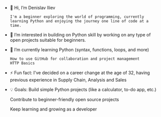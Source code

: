- 👋 Hi, I’m Denislav Iliev

      I'm a beginner exploring the world of programming, currently learning Python and enjoying the journey one line of code at a time.
  
- 👀 I’m interested in building on Python skill by working on any type of open projects suitable for beginners.
  
- 🌱 I’m currently learning Python (syntax, functions, loops, and more)

      How to use GitHub for collaboration and project management
      HTTP Basics
  
- ⚡ Fun fact: I've decided on a career change at the age of 32, having previous experience in Supply Chain, Analysis and Sales

- 💡 Goals:
Build simple Python projects (like a calculator, to-do app, etc.)

     Contribute to beginner-friendly open source projects

     Keep learning and growing as a developer

<!---
Denislav-Py/Denislav-Py is a ✨ special ✨ repository because its `README.md` (this file) appears on your GitHub profile.
You can click the Preview link to take a look at your changes.
--->
